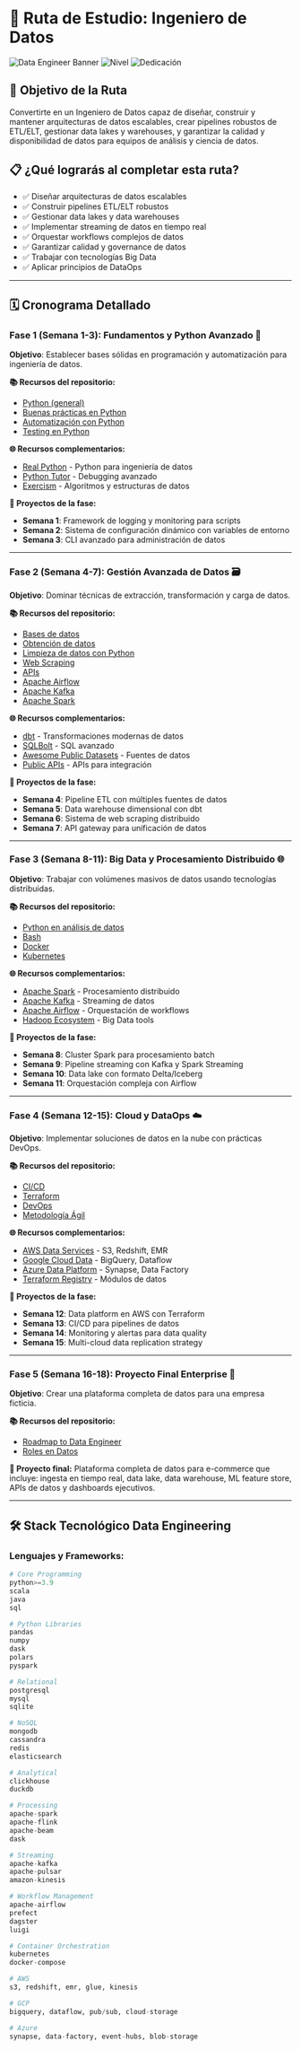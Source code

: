 # 🔧 Ruta de Estudio: Ingeniero de Datos

![Data Engineer Banner](https://img.shields.io/badge/Duración-14--18%20semanas-blue) ![Nivel](https://img.shields.io/badge/Nivel-Intermedio%20a%20Avanzado-red) ![Dedicación](https://img.shields.io/badge/Dedicación-15--20h%2Fsemana-orange)

## 🎯 Objetivo de la Ruta

Convertirte en un Ingeniero de Datos capaz de diseñar, construir y mantener arquitecturas de datos escalables, crear pipelines robustos de ETL/ELT, gestionar data lakes y warehouses, y garantizar la calidad y disponibilidad de datos para equipos de análisis y ciencia de datos.

## 📋 ¿Qué lograrás al completar esta ruta?

- ✅ Diseñar arquitecturas de datos escalables
- ✅ Construir pipelines ETL/ELT robustos
- ✅ Gestionar data lakes y data warehouses
- ✅ Implementar streaming de datos en tiempo real
- ✅ Orquestar workflows complejos de datos
- ✅ Garantizar calidad y governance de datos
- ✅ Trabajar con tecnologías Big Data
- ✅ Aplicar principios de DataOps

---

## 🗓️ Cronograma Detallado

### **Fase 1 (Semana 1-3): Fundamentos y Python Avanzado** 🐍

**Objetivo**: Establecer bases sólidas en programación y automatización para ingeniería de datos.

**📚 Recursos del repositorio:**
- [Python (general)](../1_Fundamentos/Python.pdf)
- [Buenas prácticas en Python](../1_Fundamentos/Buenas_practicas_Python.pdf)
- [Automatización con Python](../1_Fundamentos/Automatizacion_Python.pdf)
- [Testing en Python](../1_Fundamentos/Testing_en_Python.pdf)

**🌐 Recursos complementarios:**
- [Real Python](https://realpython.com) - Python para ingeniería de datos
- [Python Tutor](https://pythontutor.com/) - Debugging avanzado
- [Exercism](https://exercism.org/) - Algoritmos y estructuras de datos

**🎯 Proyectos de la fase:**
- **Semana 1**: Framework de logging y monitoring para scripts
- **Semana 2**: Sistema de configuración dinámico con variables de entorno
- **Semana 3**: CLI avanzado para administración de datos

---

### **Fase 2 (Semana 4-7): Gestión Avanzada de Datos** 🗃️

**Objetivo**: Dominar técnicas de extracción, transformación y carga de datos.

**📚 Recursos del repositorio:**
- [Bases de datos](../2_Gestion_Datos/Bases_de_datos.pdf)
- [Obtención de datos](../2_Gestion_Datos/Obtencion_datos.pdf)
- [Limpieza de datos con Python](../2_Gestion_Datos/Limpieza_datos_Python.pdf)
- [Web Scraping](../2_Gestion_Datos/Web_Scraping.pdf)
- [APIs](../2_Gestion_Datos/APIs.pdf)
- [Apache Airflow](../2_Gestion_Datos/Airflow.pdf) 
- [Apache Kafka](../2_Gestion_Datos/Kafka.pdf) 
- [Apache Spark](../2_Gestion_Datos/Spark.pdf) 

**🌐 Recursos complementarios:**
- [dbt](https://www.getdbt.com/) - Transformaciones modernas de datos
- [SQLBolt](https://sqlbolt.com/) - SQL avanzado
- [Awesome Public Datasets](https://github.com/awesomedata/awesome-public-datasets) - Fuentes de datos
- [Public APIs](https://github.com/public-apis/public-apis) - APIs para integración

**🎯 Proyectos de la fase:**
- **Semana 4**: Pipeline ETL con múltiples fuentes de datos
- **Semana 5**: Data warehouse dimensional con dbt
- **Semana 6**: Sistema de web scraping distribuido
- **Semana 7**: API gateway para unificación de datos

---

### **Fase 3 (Semana 8-11): Big Data y Procesamiento Distribuido** 🌐

**Objetivo**: Trabajar con volúmenes masivos de datos usando tecnologías distribuidas.

**📚 Recursos del repositorio:**
- [Python en análisis de datos](../3_Analisis_Visualizacion/Python_Analisis_Datos.pdf)
- [Bash](../6_Desarrollo/Bash.pdf)
- [Docker](../6_Desarrollo/Docker.pdf)
- [Kubernetes](../6_Desarrollo/Kubernetes.pdf)

**🌐 Recursos complementarios:**
- [Apache Spark](https://spark.apache.org/) - Procesamiento distribuido
- [Apache Kafka](https://kafka.apache.org/) - Streaming de datos
- [Apache Airflow](https://airflow.apache.org/) - Orquestación de workflows
- [Hadoop Ecosystem](https://hadoop.apache.org/) - Big Data tools

**🎯 Proyectos de la fase:**
- **Semana 8**: Cluster Spark para procesamiento batch
- **Semana 9**: Pipeline streaming con Kafka y Spark Streaming
- **Semana 10**: Data lake con formato Delta/Iceberg
- **Semana 11**: Orquestación compleja con Airflow

---

### **Fase 4 (Semana 12-15): Cloud y DataOps** ☁️

**Objetivo**: Implementar soluciones de datos en la nube con prácticas DevOps.

**📚 Recursos del repositorio:**
- [CI/CD](../6_Desarrollo/CICD.pdf)
- [Terraform](../6_Desarrollo/Terraform.pdf)
- [DevOps](../6_Desarrollo/DevOps.pdf)
- [Metodología Ágil](../7_Carrera/Metodologia_Agil.pdf)

**🌐 Recursos complementarios:**
- [AWS Data Services](https://aws.amazon.com/big-data/) - S3, Redshift, EMR
- [Google Cloud Data](https://cloud.google.com/products/data-analytics) - BigQuery, Dataflow
- [Azure Data Platform](https://azure.microsoft.com/en-us/products/category/analytics) - Synapse, Data Factory
- [Terraform Registry](https://registry.terraform.io/) - Módulos de datos

**🎯 Proyectos de la fase:**
- **Semana 12**: Data platform en AWS con Terraform
- **Semana 13**: CI/CD para pipelines de datos
- **Semana 14**: Monitoring y alertas para data quality
- **Semana 15**: Multi-cloud data replication strategy

---

### **Fase 5 (Semana 16-18): Proyecto Final Enterprise** 🏢

**Objetivo**: Crear una plataforma completa de datos para una empresa ficticia.

**📚 Recursos del repositorio:**
- [Roadmap to Data Engineer](../5_Roadmaps/Roadmap_Data_Engineer.pdf)
- [Roles en Datos](../7_Carrera/Roles_en_Datos.pdf)

**🎯 Proyecto final:**
Plataforma completa de datos para e-commerce que incluye: ingesta en tiempo real, data lake, data warehouse, ML feature store, APIs de datos y dashboards ejecutivos.

---

## 🛠️ Stack Tecnológico Data Engineering

### Lenguajes y Frameworks:
```python
# Core Programming
python>=3.9
scala
java
sql

# Python Libraries
pandas
numpy
dask
polars
pyspark

# Relational
postgresql
mysql
sqlite

# NoSQL
mongodb
cassandra
redis
elasticsearch

# Analytical
clickhouse
duckdb

# Processing
apache-spark
apache-flink
apache-beam
dask

# Streaming
apache-kafka
apache-pulsar
amazon-kinesis

# Workflow Management
apache-airflow
prefect
dagster
luigi

# Container Orchestration
kubernetes
docker-compose

# AWS
s3, redshift, emr, glue, kinesis

# GCP
bigquery, dataflow, pub/sub, cloud-storage

# Azure
synapse, data-factory, event-hubs, blob-storage